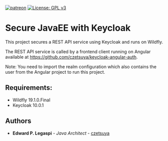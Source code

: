 [![patreon](https://c5.patreon.com/external/logo/become_a_patron_button.png)](https://www.patreon.com/bePatron?u=12280211)
[![License: GPL v3](https://img.shields.io/badge/License-GPLv3-blue.svg)](https://www.gnu.org/licenses/gpl-3.0)

# Secure JavaEE with Keycloak

This project secures a REST API service using Keycloak and runs on Wildfly.

The REST API service is called by a frontend client running on Angular available at https://github.com/czetsuya/keycloak-angular-auth.

Note: You need to import the realm configuration which also contains the user from the Angular project to run this project.

## Requirements:

 * Wildfly 19.1.0.Final
 * Keycloak 10.0.1

## Authors

 * **Edward P. Legaspi** - *Java Architect* - [czetsuya](https://github.com/czetsuya)
